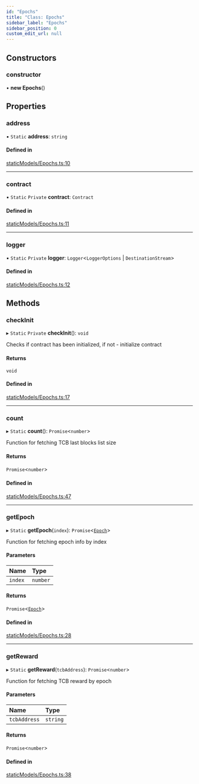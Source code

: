 ```yaml
---
id: "Epochs"
title: "Class: Epochs"
sidebar_label: "Epochs"
sidebar_position: 0
custom_edit_url: null
---
```


## Constructors

### constructor

• **new Epochs**()

## Properties

### address

▪ `Static` **address**: `string`

#### Defined in

[staticModels/Epochs.ts:10](https://github.com/Super-Protocol/sp-sdk-js/blob/bbd7f28/src/staticModels/Epochs.ts#L10)

___

### contract

▪ `Static` `Private` **contract**: `Contract`

#### Defined in

[staticModels/Epochs.ts:11](https://github.com/Super-Protocol/sp-sdk-js/blob/bbd7f28/src/staticModels/Epochs.ts#L11)

___

### logger

▪ `Static` `Private` **logger**: `Logger`<`LoggerOptions` \| `DestinationStream`\>

#### Defined in

[staticModels/Epochs.ts:12](https://github.com/Super-Protocol/sp-sdk-js/blob/bbd7f28/src/staticModels/Epochs.ts#L12)

## Methods

### checkInit

▸ `Static` `Private` **checkInit**(): `void`

Checks if contract has been initialized, if not - initialize contract

#### Returns

`void`

#### Defined in

[staticModels/Epochs.ts:17](https://github.com/Super-Protocol/sp-sdk-js/blob/bbd7f28/src/staticModels/Epochs.ts#L17)

___

### count

▸ `Static` **count**(): `Promise`<`number`\>

Function for fetching TCB last blocks list size

#### Returns

`Promise`<`number`\>

#### Defined in

[staticModels/Epochs.ts:47](https://github.com/Super-Protocol/sp-sdk-js/blob/bbd7f28/src/staticModels/Epochs.ts#L47)

___

### getEpoch

▸ `Static` **getEpoch**(`index`): `Promise`<[`Epoch`](../modules.md#epoch)\>

Function for fetching epoch info by index

#### Parameters

| Name | Type |
| :------ | :------ |
| `index` | `number` |

#### Returns

`Promise`<[`Epoch`](../modules.md#epoch)\>

#### Defined in

[staticModels/Epochs.ts:28](https://github.com/Super-Protocol/sp-sdk-js/blob/bbd7f28/src/staticModels/Epochs.ts#L28)

___

### getReward

▸ `Static` **getReward**(`tcbAddress`): `Promise`<`number`\>

Function for fetching TCB reward by epoch

#### Parameters

| Name | Type |
| :------ | :------ |
| `tcbAddress` | `string` |

#### Returns

`Promise`<`number`\>

#### Defined in

[staticModels/Epochs.ts:38](https://github.com/Super-Protocol/sp-sdk-js/blob/bbd7f28/src/staticModels/Epochs.ts#L38)
